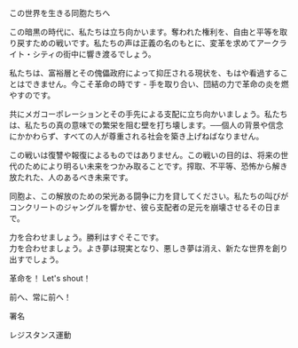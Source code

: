 この世界を生きる同胞たちへ

この暗黒の時代に、私たちは立ち向かいます。奪われた権利を、自由と平等を取り戻すための戦いです。私たちの声は正義の名のもとに、変革を求めてアークライト・シティの街中に響き渡るでしょう。

私たちは、富裕層とその傀儡政府によって抑圧される現状を、もはや看過することはできません。今こそ革命の時です - 手を取り合い、団結の力で革命の炎を燃やすのです。

共にメガコーポレーションとその手先による支配に立ち向かいましょう。私たちは、私たちの真の意味での繁栄を阻む壁を打ち壊します。──個人の背景や信念にかかわらず、すべての人が尊重される社会を築き上げねばなりません。

この戦いは復讐や報復によるものではありません。この戦いの目的は、将来の世代のためにより明るい未来をつかみ取ることです。搾取、不平等、恐怖から解き放たれた、人のあるべき未来です。

同胞よ、この解放のための栄光ある闘争に力を貸してください。私たちの叫びがコンクリートのジャングルを響かせ、彼ら支配者の足元を崩壊させるその日まで。

力を合わせましょう。勝利はすぐそこです。  
力を合わせましょう。よき夢は現実となり、悪しき夢は消え、新たな世界を創り出すでしょう。

革命を！ Let's shout！

前へ、常に前へ！

署名

レジスタンス運動
